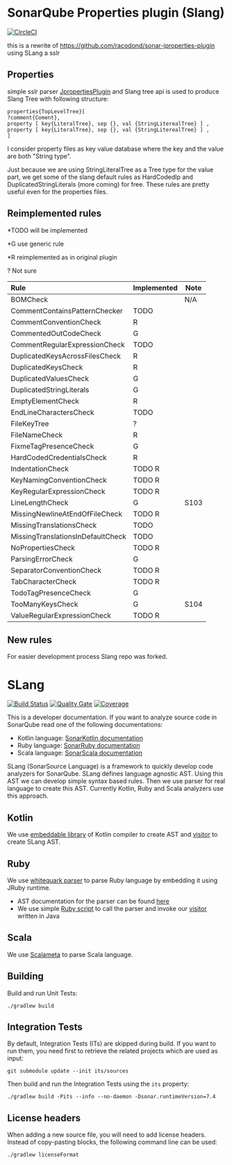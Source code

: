 
# SonarQube Properties plugin (Slang)

[![CircleCI](https://circleci.com/gh/pepaproch/slang-jproperties.svg?style=svg)](https://circleci.com/gh/pepaproch/slang-jproperties)

this is a rewrite of https://github.com/racodond/sonar-jproperties-plugin using SLang a sslr

## Properties 


simple sslr parser [JpropertiesPlugin](https://docs.sonarqube.org/display/PLUG/SonarKotlin) and Slang tree api is used to produce Slang Tree with following structure:

    properties{TopLevelTree}[
    ?comment{Coment},
    property [ key{LiteralTree}, sep {}, val {StringLiterealTree} ] ,
    property [ key{LiteralTree}, sep {}, val {StringLiterealTree} ] ,
    ]

I consider property files as key value database where the key and the value are both "String type".

Just because we are using StringLiteralTree  as a Tree type for the value part, we get some of the slang default rules as HardCodedIp and DuplicatedStringLiterals (more coming) for free. 
These rules are pretty useful even for the properties files. 



## Reimplemented rules

 *TODO will be implemented
 
*G use generic rule

*R reimplemented as in original plugin

? Not sure

| Rule                                          | Implemented | Note |
|:----------------------------------------------|-------------|------|
| BOMCheck|                                      |N/A|
| CommentContainsPatternChecker|TODO|
| CommentConventionCheck|R|
| CommentedOutCodeCheck|G|
| CommentRegularExpressionCheck | TODO|
| DuplicatedKeysAcrossFilesCheck | R|
| DuplicatedKeysCheck |R|
| DuplicatedValuesCheck |G|
| DuplicatedStringLiterals|G||
| EmptyElementCheck |R|
| EndLineCharactersCheck |TODO|
| FileKeyTree |?|
| FileNameCheck |R|
| FixmeTagPresenceCheck |G|
| HardCodedCredentialsCheck |R|
| IndentationCheck |TODO R|
| KeyNamingConventionCheck |TODO R|
| KeyRegularExpressionCheck |TODO R|
| LineLengthCheck |G|S103|
| MissingNewlineAtEndOfFileCheck |TODO R|
| MissingTranslationsCheck |TODO|
| MissingTranslationsInDefaultCheck |TODO |
| NoPropertiesCheck | TODO R|
| ParsingErrorCheck |G|
| SeparatorConventionCheck | TODO R|
| TabCharacterCheck |TODO R|
| TodoTagPresenceCheck |G|
| TooManyKeysCheck |G| S104|
| ValueRegularExpressionCheck|TODO R


## New rules 

For easier development process Slang repo was forked.

# SLang

[![Build Status](https://travis-ci.org/SonarSource/slang.svg?branch=master)](https://travis-ci.org/SonarSource/slang)
[![Quality Gate](https://sonarcloud.io/api/project_badges/measure?project=org.sonarsource.slang%3Aslang&metric=alert_status)](https://sonarcloud.io/dashboard?id=org.sonarsource.slang%3Aslang) [![Coverage](https://sonarcloud.io/api/project_badges/measure?project=org.sonarsource.slang%3Aslang&metric=coverage)](https://sonarcloud.io/component_measures/domain/Coverage?id=org.sonarsource.slang%3Aslang)

This is a developer documentation. If you want to analyze source code in SonarQube read one of the following documentations:

* Kotlin language: [SonarKotlin documentation](https://docs.sonarqube.org/display/PLUG/SonarKotlin)
* Ruby language: [SonarRuby documentation](https://docs.sonarqube.org/display/PLUG/SonarRuby)
* Scala language: [SonarScala documentation](https://docs.sonarqube.org/display/PLUG/SonarRuby)

SLang (SonarSource Language) is a framework to quickly develop code analyzers for SonarQube. SLang defines language agnostic AST. Using this AST
we can develop simple syntax based rules. Then we use parser for real language to create this AST. Currently Kotlin, Ruby and Scala 
analyzers use this approach.

## Kotlin

We use [embeddable library](https://search.maven.org/artifact/org.jetbrains.kotlin/kotlin-compiler-embeddable/1.2.61/jar) of Kotlin compiler to create AST and [visitor](sonar-kotlin-plugin/src/main/java/org/sonarsource/kotlin/converter/KotlinTreeVisitor.java) to create SLang AST.

## Ruby

We use [whitequark parser](https://github.com/whitequark/parser) to parse Ruby language by embedding it using JRuby runtime.

* AST documentation for the parser can be found [here](https://github.com/whitequark/parser/blob/master/doc/AST_FORMAT.md)
* We use simple [Ruby script](sonar-ruby-plugin/src/main/resources/whitequark_parser_init.rb) to call the parser and invoke our [visitor](sonar-ruby-plugin/src/main/java/org/sonarsource/ruby/converter/RubyVisitor.java) written in Java 

## Scala

We use [Scalameta](https://scalameta.org/) to parse Scala language.

## Building

Build and run Unit Tests:

    ./gradlew build

## Integration Tests

By default, Integration Tests (ITs) are skipped during build.
If you want to run them, you need first to retrieve the related projects which are used as input:

    git submodule update --init its/sources

Then build and run the Integration Tests using the `its` property:

    ./gradlew build -Pits --info --no-daemon -Dsonar.runtimeVersion=7.4

## License headers

When adding a new source file, you will need to add license headers. Instead of copy-pasting blocks, the following command line can be used:

    ./gradlew licenseFormat
